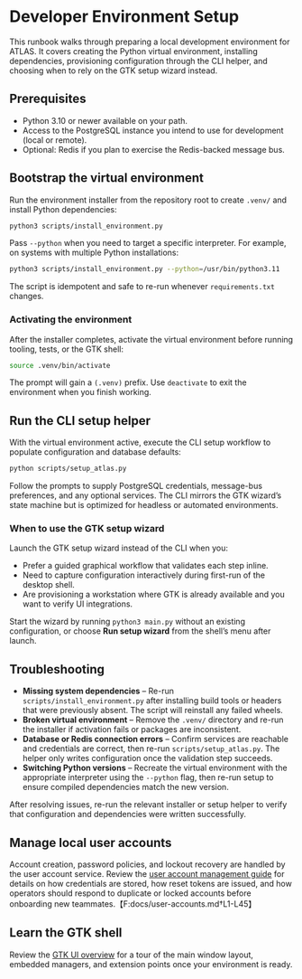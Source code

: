 # Developer Environment Setup

This runbook walks through preparing a local development environment for ATLAS. It covers creating the Python virtual environment, installing dependencies, provisioning configuration through the CLI helper, and choosing when to rely on the GTK setup wizard instead.

## Prerequisites
- Python 3.10 or newer available on your path.
- Access to the PostgreSQL instance you intend to use for development (local or remote).
- Optional: Redis if you plan to exercise the Redis-backed message bus.

## Bootstrap the virtual environment
Run the environment installer from the repository root to create `.venv/` and install Python dependencies:

```bash
python3 scripts/install_environment.py
```

Pass `--python` when you need to target a specific interpreter. For example, on systems with multiple Python installations:

```bash
python3 scripts/install_environment.py --python=/usr/bin/python3.11
```

The script is idempotent and safe to re-run whenever `requirements.txt` changes.

### Activating the environment
After the installer completes, activate the virtual environment before running tooling, tests, or the GTK shell:

```bash
source .venv/bin/activate
```

The prompt will gain a `(.venv)` prefix. Use `deactivate` to exit the environment when you finish working.

## Run the CLI setup helper
With the virtual environment active, execute the CLI setup workflow to populate configuration and database defaults:

```bash
python scripts/setup_atlas.py
```

Follow the prompts to supply PostgreSQL credentials, message-bus preferences, and any optional services. The CLI mirrors the GTK wizard’s state machine but is optimized for headless or automated environments.

### When to use the GTK setup wizard
Launch the GTK setup wizard instead of the CLI when you:
- Prefer a guided graphical workflow that validates each step inline.
- Need to capture configuration interactively during first-run of the desktop shell.
- Are provisioning a workstation where GTK is already available and you want to verify UI integrations.

Start the wizard by running `python3 main.py` without an existing configuration, or choose **Run setup wizard** from the shell’s menu after launch.

## Troubleshooting
- **Missing system dependencies** – Re-run `scripts/install_environment.py` after installing build tools or headers that were previously absent. The script will reinstall any failed wheels.
- **Broken virtual environment** – Remove the `.venv/` directory and re-run the installer if activation fails or packages are inconsistent.
- **Database or Redis connection errors** – Confirm services are reachable and credentials are correct, then re-run `scripts/setup_atlas.py`. The helper only writes configuration once the validation step succeeds.
- **Switching Python versions** – Recreate the virtual environment with the appropriate interpreter using the `--python` flag, then re-run setup to ensure compiled dependencies match the new version.

After resolving issues, re-run the relevant installer or setup helper to verify that configuration and dependencies were written successfully.

## Manage local user accounts
Account creation, password policies, and lockout recovery are handled by the user account service. Review the [user account management guide](../user-accounts.md) for details on how credentials are stored, how reset tokens are issued, and how operators should respond to duplicate or locked accounts before onboarding new teammates.【F:docs/user-accounts.md†L1-L45】

## Learn the GTK shell
Review the [GTK UI overview](../ui/gtk-overview.md) for a tour of the main window layout, embedded managers, and extension points once your environment is ready.
